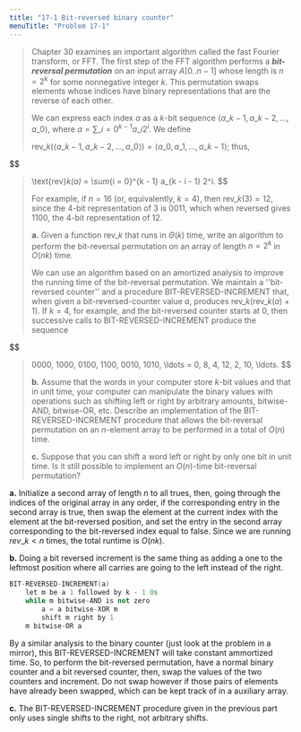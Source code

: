 ```yaml
---
title: "17-1 Bit-reversed binary counter"
menuTitle: "Problem 17-1"
---
```


> Chapter 30 examines an important algorithm called the fast Fourier transform, or $\text{FFT}$. The first step of the $\text{FFT}$ algorithm performs a __*bit-reversal permutation*__ on an input array $A[0..n - 1]$ whose length is $n = 2^k$ for some nonnegative integer $k$. This permutation swaps elements whose indices have binary representations that are the reverse of each other.
>
> We can express each index $a$ as a $k$-bit sequence $\langle a\_{k - 1}, a\_{k - 2}, \ldots, a\_0 \rangle$, where $a = \sum\_{i = 0}^{k - 1} a\_i 2^i$. We define
>
> $\text{rev}\_k(\langle a\_{k - 1}, a\_{k - 2}, \ldots, a\_0 \rangle) = \langle a\_0, a\_1, \ldots, a\_{k - 1} \rangle$;
> thus,
>
> <div>
$$
> \text{rev}_k(a) = \sum_{i = 0}^{k - 1} a_{k - i - 1} 2^i.
> $$
> </div>
>
> For example, if $n = 16$ (or, equivalently, $k = 4$), then $\text{rev}\_k(3) = 12$, since the $4$-bit representation of $3$ is $0011$, which when reversed gives $1100$, the $4$-bit representation of $12$.
>
> **a.** Given a function $\text{rev}\_k$ that runs in $\Theta(k)$ time, write an algorithm to perform the bit-reversal permutation on an array of length $n = 2^k$ in $O(nk)$ time.
>
> We can use an algorithm based on an amortized analysis to improve the running time of the bit-reversal permutation. We maintain a ''bit-reversed counter'' and a procedure $\text{BIT-REVERSED-INCREMENT}$ that, when given a bit-reversed-counter value $a$, produces $\text{rev}\_k(\text{rev}\_k(a) + 1)$. If $k = 4$, for example, and the bit-reversed counter starts at $0$, then successive calls to $\text{BIT-REVERSED-INCREMENT}$ produce the sequence
>
> <div>
$$
> 0000, 1000, 0100, 1100, 0010, 1010, \ldots = 0, 8, 4, 12, 2, 10, \ldots.
> $$
> </div>
>
> **b.** Assume that the words in your computer store $k$-bit values and that in unit time, your computer can manipulate the binary values with operations such as shifting left or right by arbitrary amounts, bitwise-$\text{AND}$, bitwise-$\text{OR}$, etc. Describe an implementation of the $\text{BIT-REVERSED-INCREMENT}$ procedure that allows the bit-reversal permutation on an $n$-element array to be performed in a total of $O(n)$ time.
>
> **c.** Suppose that you can shift a word left or right by only one bit in unit time. Is it still possible to implement an $O(n)$-time bit-reversal permutation?

**a.** Initialize a second array of length $n$ to all trues, then, going through the indices of the original array in any order, if the corresponding entry in the second array is true, then swap the element at the current index with the element at the bit-reversed position, and set the entry in the second array corresponding to the bit-reversed index equal to false. Since we are running $rev\_k < n$ times, the total runtime is $O(nk)$.

**b.** Doing a bit reversed increment is the same thing as adding a one to the leftmost position where all carries are going to the left instead of the right. 

```cpp
BIT-REVERSED-INCREMENT(a)
    let m be a 1 followed by k - 1 0s
    while m bitwise-AND is not zero
        a = a bitwise-XOR m
        shift m right by 1
    m bitwise-OR a
```

By a similar analysis to the binary counter (just look at the problem in a mirror), this $\text{BIT-REVERSED-INCREMENT}$ will take constant ammortized time. So, to perform the bit-reversed permutation, have a normal binary counter and a bit reversed counter, then, swap the values of the two counters and increment. Do not swap however if those pairs of elements have already been swapped, which can be kept track of in a auxiliary array.

**c.** The $\text{BIT-REVERSED-INCREMENT}$ procedure given in the previous part only uses single shifts to the right, not arbitrary shifts.
